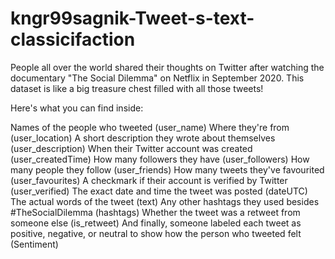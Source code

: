 # kngr99sagnik-Tweet-s-text-classicifaction
People all over the world shared their thoughts on Twitter after watching the documentary "The Social Dilemma" on Netflix in September 2020. This dataset is like a big treasure chest filled with all those tweets!

Here's what you can find inside:

Names of the people who tweeted (user_name)
Where they're from (user_location)
A short description they wrote about themselves (user_description)
When their Twitter account was created (user_createdTime)
How many followers they have (user_followers)
How many people they follow (user_friends)
How many tweets they've favourited (user_favourites)
A checkmark if their account is verified by Twitter (user_verified)
The exact date and time the tweet was posted (dateUTC)
The actual words of the tweet (text)
Any other hashtags they used besides #TheSocialDilemma (hashtags)
Whether the tweet was a retweet from someone else (is_retweet)
And finally, someone labeled each tweet as positive, negative, or neutral to show how the person who tweeted felt (Sentiment)

